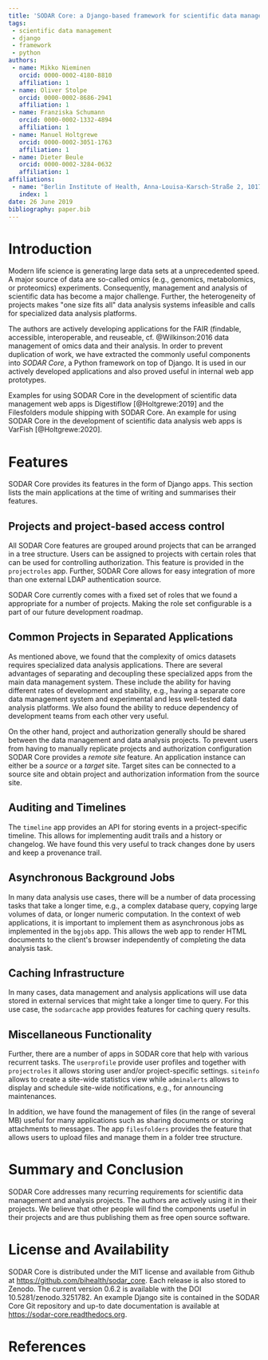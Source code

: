 ```yaml
---
title: 'SODAR Core: a Django-based framework for scientific data management and analysis web apps'
tags:
 - scientific data management
 - django
 - framework
 - python
authors:
 - name: Mikko Nieminen
   orcid: 0000-0002-4180-8810
   affiliation: 1
 - name: Oliver Stolpe
   orcid: 0000-0002-8686-2941
   affiliation: 1
 - name: Franziska Schumann
   orcid: 0000-0002-1332-4894
   affiliation: 1
 - name: Manuel Holtgrewe
   orcid: 0000-0002-3051-1763
   affiliation: 1
 - name: Dieter Beule
   orcid: 0000-0002-3284-0632
   affiliation: 1
affiliations:
 - name: "Berlin Institute of Health, Anna-Louisa-Karsch-Straße 2, 10178 Berlin"
   index: 1
date: 26 June 2019
bibliography: paper.bib
---
```


# Introduction

Modern life science is generating large data sets at a unprecedented speed.
A major source of data are so-called omics (e.g., genomics, metabolomics, or proteomics) experiments.
Consequently, management and analysis of scientific data has become a major challenge.
Further, the heterogeneity of projects makes "one size fits all" data analysis systems infeasible and calls for specialized data analysis platforms.

The authors are actively developing applications for the FAIR (findable, accessible, interoperable, and reuseable, cf. @Wilkinson:2016 data management of omics data and their analysis.
In order to prevent duplication of work, we have extracted the commonly useful components into *SODAR Core*, a Python framework on top of Django.
It is used in our actively developed applications and also proved useful in internal web app prototypes.

Examples for using SODAR Core in the development of scientific data management web apps is Digestiflow [@Holtgrewe:2019] and the Filesfolders module shipping with SODAR Core.
An example for using SODAR Core in the development of scientific data analysis web apps is VarFish [@Holtgrewe:2020]. 

# Features

SODAR Core provides its features in the form of Django apps.
This section lists the main applications at the time of writing and summarises their features.

## Projects and project-based access control

All SODAR Core features are grouped around projects that can be arranged in a tree structure.
Users can be assigned to projects with certain roles that can be used for controlling authorization.
This feature is provided in the `projectroles` app.
Further, SODAR Core allows for easy integration of more than one external LDAP authentication source.

SODAR Core currently comes with a fixed set of roles that we found a appropriate for a number of projects.
Making the role set configurable is a part of our future development roadmap.

## Common Projects in Separated Applications

As mentioned above, we found that the complexity of omics datasets requires specialized data analysis applications.
There are several advantages of separating and decoupling these specialized apps from the main data management system.
These include the ability for having different rates of development and stability, e.g., having a separate core data management system and experimental and less well-tested data analysis platforms.
We also found the ability to reduce dependency of development teams from each other very useful.

On the other hand, project and authorization generally should be shared between the data management and data analysis projects.
To prevent users from having to manually replicate projects and authorization configuration SODAR Core provides a *remote site* feature.
An application instance can either be a *source* or a *target* site.
Target sites can be connected to a source site and obtain project and authorization information from the source site.

## Auditing and Timelines

The `timeline` app provides an API for storing events in a project-specific timeline.
This allows for implementing audit trails and a history or changelog.
We have found this very useful to track changes done by users and keep a provenance trail.

## Asynchronous Background Jobs

In many data analysis use cases, there will be a number of data processing tasks that take a longer time, e.g., a complex database query, copying large volumes of data, or longer numeric computation.
In the context of web applications, it is important to implement them as asynchronous jobs as implemented in the `bgjobs` app.
This allows the web app to render HTML documents to the client's browser independently of completing the data analysis task.

## Caching Infrastructure

In many cases, data management and analysis applications will use data stored in external services that might take a longer time to query.
For this use case, the `sodarcache` app provides features for caching query results. 

## Miscellaneous Functionality

Further, there are a number of apps in SODAR core that help with various recurrent tasks.
The `userprofile` provide user profiles and together with `projectroles` it allows storing user and/or project-specific settings.
`siteinfo` allows to create a site-wide statistics view while `adminalerts` allows to display and schedule site-wide notifications, e.g., for announcing maintenances.

In addition, we have found the management of files (in the range of several MB) useful for many applications such as sharing documents or storing attachments to messages.
The app `filesfolders` provides the feature that allows users to upload files and manage them in a folder tree structure.

# Summary and Conclusion

SODAR Core addresses many recurring requirements for scientific data management and analysis projects.
The authors are actively using it in their projects.
We believe that other people will find the components useful in their projects and are thus publishing them as free open source software.

# License and Availability

SODAR Core is distributed under the MIT license and available from Github at https://github.com/bihealth/sodar_core.
Each release is also stored to Zenodo.
The current version 0.6.2 is available with the DOI 10.5281/zenodo.3251782.
An example Django site is contained in the SODAR Core Git repository and up-to date documentation is available at https://sodar-core.readthedocs.org.

# References
